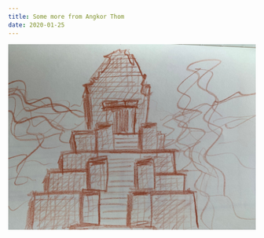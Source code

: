 ```yaml
---
title: Some more from Angkor Thom
date: 2020-01-25
---
```


!['Some more from Angkor Thom'](image/51SomemorefromAngkorThom8.jpg)

